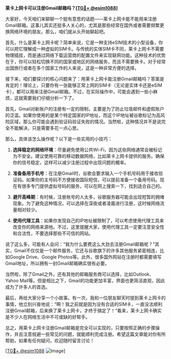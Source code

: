 **莱卡上网卡可以注册Gmail邮箱吗？[[TG💪+ @esim1088](https://t.me/s/esim1088)]**

大家好，今天咱们来聊聊一个挺有意思的话题——莱卡上网卡能不能用来注册Gmail邮箱。这事儿其实还挺多人关心的，尤其是那些经常在国外或者需要频繁更换网络环境的朋友。那么，咱们就从头开始聊起吧。

首先，什么是莱卡上网卡呢？简单来说，它是一种支持eSIM技术的小型设备，你可以把它理解成一种虚拟的SIM卡。与传统的实体SIM卡不同，莱卡上网卡不需要物理插拔，而是通过网络下载运营商的配置文件来实现联网功能。这种技术的优势在于，你可以轻松切换不同的国家或地区的网络服务，而且不需要换卡。对于经常出国旅行或者在多个国家工作的人来说，这是一种非常方便的选择。

接下来，咱们要探讨的核心问题来了：用莱卡上网卡能注册Gmail邮箱吗？答案是肯定的！理论上，只要你有一张能够正常上网的SIM卡（无论是实体卡还是eSIM卡），都可以用来注册Gmail邮箱。不过，在实际操作中，可能会遇到一些小麻烦，这就需要我们仔细分析一下了。

首先，Gmail对新账户的注册有一定的限制，主要是为了防止垃圾邮件和虚假账户的泛滥。如果你使用的是某个特定国家的IP地址，而这个IP地址被谷歌标记为高风险区域，那么你可能会遇到验证码验证失败的情况。当然啦，这种情况并不是说完全不能解决，只是需要多花一点心思。

那么，具体该怎么操作呢？以下是一些实用的小技巧：

1. **选择稳定的网络环境**：尽量避免使用公共Wi-Fi，因为这些网络通常会被标记为不安全。建议使用可靠的移动数据网络，比如莱卡上网卡提供的服务。确保你的信号稳定，这样可以减少注册过程中出现问题的概率。

2. **准备备用手机号**：在注册Gmail时，谷歌会要求输入一个手机号码用于接收验证码。如果你的主号码不方便接收国际短信，可以提前准备一个备用号码。现在有很多专门提供虚拟号码的服务，可以在网上搜索一下，找到适合自己的。

3. **避开高峰期**：有时候，注册账号的人太多，谷歌服务器可能会出现短暂的拥堵现象。为了避免这种情况，可以选择在深夜或者凌晨进行注册，这时候网络流量相对较少。

4. **使用代理工具**：如果你发现自己的IP地址被限制了，可以考虑使用代理工具来改变你的网络来源地。不过，这里提醒大家，使用代理工具一定要注意安全性和合法性，不要选择那些不可信的网站。

说了这么多，可能有人会问：“我为什么要费这么大劲去注册Gmail邮箱呢？”其实，Gmail不仅仅是一个邮件服务，它还与谷歌旗下的许多其他服务紧密相连，比如Google Drive、Google Photos等。此外，很多国外网站在注册时都需要填写Gmail地址，所以拥有一封Gmail邮箱确实很有必要。

当然啦，除了Gmail之外，还有其他的邮箱服务商可以选择，比如Outlook、Yahoo Mail等。但是相比之下，Gmail的功能更加丰富，界面也更简洁直观，因此成为了许多人的首选。

最后，再给大家分享一个小故事。有一次，我和一位朋友聊天时提到莱卡上网卡的事情，他立刻兴奋地说：“啊！我之前就是因为没有合适的SIM卡，一直没法顺利注册Gmail邮箱，后来换了莱卡上网卡，才终于搞定了！”看来，莱卡上网卡确实是不少人在网络生活中不可或缺的好帮手。

总之，用莱卡上网卡注册Gmail邮箱是完全可以实现的，只要按照正确的步骤操作，并且注意规避一些常见的问题，就能顺利完成注册。希望这篇文章能对你有所帮助，如果有任何疑问，欢迎随时留言讨论！

[[TG💪+ @esim1088](https://t.me/s/esim1088) ![Image](https://i.postimg.cc/4NQfJmqS/Snipaste-2025-05-13-00-14-12.png)]